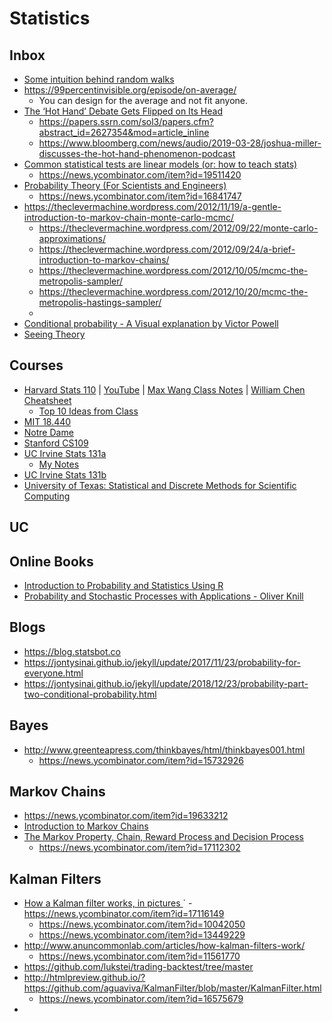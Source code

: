# Statistics

## Inbox

- [Some intuition behind random walks](https://github.com/joseprupi/randomwalk)
- https://99percentinvisible.org/episode/on-average/
    - You can design for the average and not fit anyone.
- [The ‘Hot Hand’ Debate Gets Flipped on Its Head](https://www.wsj.com/articles/the-hot-hand-debate-gets-flipped-on-its-head-1443465711)
    - https://papers.ssrn.com/sol3/papers.cfm?abstract_id=2627354&mod=article_inline
    - https://www.bloomberg.com/news/audio/2019-03-28/joshua-miller-discusses-the-hot-hand-phenomenon-podcast
- [Common statistical tests are linear models (or: how to teach stats)](https://lindeloev.github.io/tests-as-linear/)
    - https://news.ycombinator.com/item?id=19511420
- [Probability Theory (For Scientists and Engineers)
](https://betanalpha.github.io/assets/case_studies/probability_theory.html)
   - https://news.ycombinator.com/item?id=16841747
- https://theclevermachine.wordpress.com/2012/11/19/a-gentle-introduction-to-markov-chain-monte-carlo-mcmc/
   - https://theclevermachine.wordpress.com/2012/09/22/monte-carlo-approximations/
   - https://theclevermachine.wordpress.com/2012/09/24/a-brief-introduction-to-markov-chains/
   - https://theclevermachine.wordpress.com/2012/10/05/mcmc-the-metropolis-sampler/
   - https://theclevermachine.wordpress.com/2012/10/20/mcmc-the-metropolis-hastings-sampler/
   - 
- [Conditional probability - A Visual explanation by Victor Powell](http://setosa.io/conditional/)
- [Seeing Theory](https://seeing-theory.brown.edu/index.html)

## Courses

- [Harvard Stats 110](https://projects.iq.harvard.edu/stat110/home) | [YouTube](https://projects.iq.harvard.edu/stat110/youtube) | [Max Wang Class Notes](http://www.mxawng.com/stuff/notes/stat110.pdf) | [William Chen Cheatsheet](http://www.wzchen.com/probability-cheatsheet)
  - [Top 10 Ideas from Class](https://www.quora.com/What-are-the-top-10-big-ideas-in-Statistics-110-Introduction-to-Probability-at-Harvard)
- [MIT 18.440](https://ocw.mit.edu/courses/mathematics/18-440-probability-and-random-variables-spring-2014/)
- [Notre Dame](https://youtu.be/YTBFSmExXRc)
- [Stanford CS109](https://web.stanford.edu/class/archive/cs/cs109/cs109.1166//handouts/overview.html)
- [UC Irvine Stats 131a](http://ocw.uci.edu/courses/math_131a_introduction_to_probability_and_statistics.html)
  - [My Notes](uc_irvine_131a/2013_stats_131A_uc_irvine.md)
- [UC Irvine Stats 131b](http://ocw.uci.edu/courses/math_131b_introduction_to_probability_and_statistics.html)
- [University of Texas: Statistical and Discrete Methods for Scientific Computing](http://wpressutexas.net/coursewiki/index.php?title=Main_Page)

## UC 


## Online Books

- [Introduction to Probability and Statistics Using R](https://cran.r-project.org/web/packages/IPSUR/vignettes/IPSUR.pdf)
- [Probability and Stochastic Processes with Applications - Oliver Knill](http://www.math.harvard.edu/~knill/teaching/math144_1994/probability.pdf)

## Blogs

- https://blog.statsbot.co
- https://jontysinai.github.io/jekyll/update/2017/11/23/probability-for-everyone.html
- https://jontysinai.github.io/jekyll/update/2018/12/23/probability-part-two-conditional-probability.html

## Bayes

- http://www.greenteapress.com/thinkbayes/html/thinkbayes001.html
  - https://news.ycombinator.com/item?id=15732926

## Markov Chains

- https://news.ycombinator.com/item?id=19633212
- [Introduction to Markov Chains](https://towardsdatascience.com/introduction-to-markov-chains-50da3645a50d)
- [The Markov Property, Chain, Reward Process and Decision Process](https://xaviergeerinck.com/markov-property-chain-reward-decision)
    - https://news.ycombinator.com/item?id=17112302

## Kalman Filters

- [How a Kalman filter works, in pictures ](http://www.bzarg.com/p/how-a-kalman-filter-works-in-pictures/)
`   - https://news.ycombinator.com/item?id=17116149
    - https://news.ycombinator.com/item?id=10042050
    - https://news.ycombinator.com/item?id=13449229
- http://www.anuncommonlab.com/articles/how-kalman-filters-work/
    - https://news.ycombinator.com/item?id=11561770
- https://github.com/lukstei/trading-backtest/tree/master
- http://htmlpreview.github.io/?https://github.com/aguaviva/KalmanFilter/blob/master/KalmanFilter.html
    - https://news.ycombinator.com/item?id=16575679
- 
    
